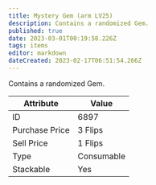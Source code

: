 ```yaml
---
title: Mystery Gem (arm LV25)
description: Contains a randomized Gem.
published: true
date: 2023-03-01T00:19:58.226Z
tags: items
editor: markdown
dateCreated: 2023-02-17T06:51:54.266Z
---
```


Contains a randomized Gem.

|Attribute|Value|
|-|-|
|ID|6897|
|Purchase Price|3 Flips|
|Sell Price|1 Flips|
|Type|Consumable|
|Stackable|Yes|

